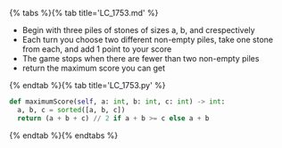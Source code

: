 {% tabs %}{% tab title='LC_1753.md' %}

* Begin with three piles of stones of sizes a​​​​​​, b,​​​​​​ and c​​​​​​ respectively
* Each turn you choose two different non-empty piles, take one stone from each, and add 1 point to your score
* The game stops when there are fewer than two non-empty piles
* return the maximum score you can get

{% endtab %}{% tab title='LC_1753.py' %}

```py
def maximumScore(self, a: int, b: int, c: int) -> int:
  a, b, c = sorted([a, b, c])
  return (a + b + c) // 2 if a + b >= c else a + b
```

{% endtab %}{% endtabs %}
